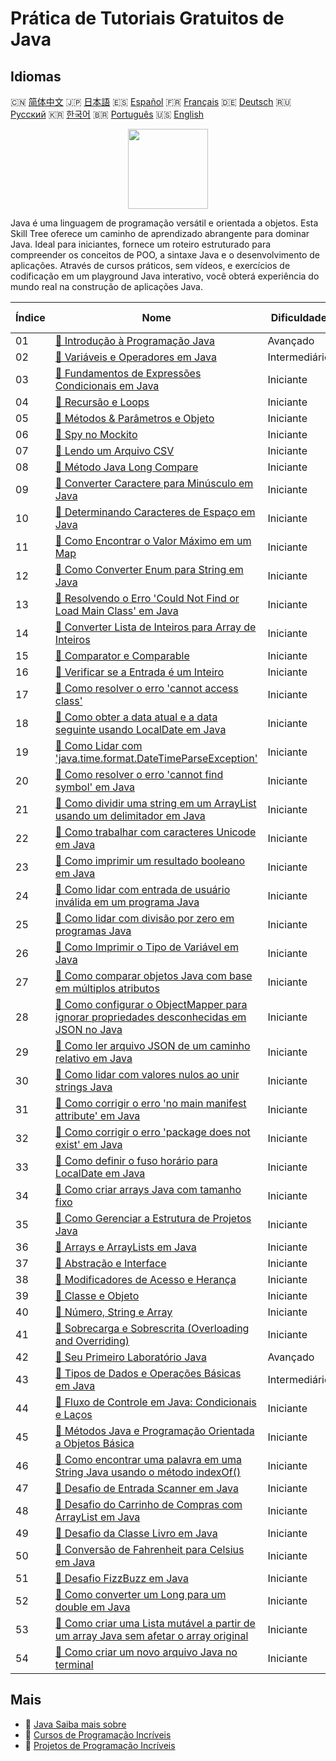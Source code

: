 # Prática de Tutoriais Gratuitos de Java

## Idiomas

🇨🇳 [简体中文](README_zh.md) 🇯🇵 [日本語](README_ja.md) 🇪🇸 [Español](README_es.md) 🇫🇷 [Français](README_fr.md) 🇩🇪 [Deutsch](README_de.md) 🇷🇺 [Русский](README_ru.md) 🇰🇷 [한국어](README_ko.md) 🇧🇷 [Português](README_pt.md) 🇺🇸 [English](README.md) 

<div align="center">
<img width="128px" src="https://file.labex.io/path/vBtgM8cNsQFn.png">
</div>

Java é uma linguagem de programação versátil e orientada a objetos. Esta Skill Tree oferece um caminho de aprendizado abrangente para dominar Java. Ideal para iniciantes, fornece um roteiro estruturado para compreender os conceitos de POO, a sintaxe Java e o desenvolvimento de aplicações. Através de cursos práticos, sem vídeos, e exercícios de codificação em um playground Java interativo, você obterá experiência do mundo real na construção de aplicações Java.

|   Índice | Nome                                                                                                                                                                                                                   | Dificuldade   | Link do Tutorial                                                                                                                         |
|----------|------------------------------------------------------------------------------------------------------------------------------------------------------------------------------------------------------------------------|---------------|------------------------------------------------------------------------------------------------------------------------------------------|
|       01 | [📖 Introdução à Programação Java](https://labex.io/pt/tutorials/java-introduction-to-java-programming-178546)                                                                                                         | Avançado      | [🔗 View](https://labex.io/pt/tutorials/java-introduction-to-java-programming-178546)                                                    |
|       02 | [📖 Variáveis e Operadores em Java](https://labex.io/pt/tutorials/java-variables-and-operators-in-java-178553)                                                                                                         | Intermediário | [🔗 View](https://labex.io/pt/tutorials/java-variables-and-operators-in-java-178553)                                                     |
|       03 | [📖 Fundamentos de Expressões Condicionais em Java](https://labex.io/pt/tutorials/java-java-conditional-expressions-fundamentals-178545)                                                                               | Iniciante     | [🔗 View](https://labex.io/pt/tutorials/java-java-conditional-expressions-fundamentals-178545)                                           |
|       04 | [📖 Recursão e Loops](https://labex.io/pt/tutorials/java-recursion-and-loops-178552)                                                                                                                                   | Iniciante     | [🔗 View](https://labex.io/pt/tutorials/java-recursion-and-loops-178552)                                                                 |
|       05 | [📖 Métodos & Parâmetros e Objeto](https://labex.io/pt/tutorials/java-methods-parameters-and-object-178547)                                                                                                            | Iniciante     | [🔗 View](https://labex.io/pt/tutorials/java-methods-parameters-and-object-178547)                                                       |
|       06 | [📖 Spy no Mockito](https://labex.io/pt/tutorials/java-spy-in-mockito-117989)                                                                                                                                          | Iniciante     | [🔗 View](https://labex.io/pt/tutorials/java-spy-in-mockito-117989)                                                                      |
|       07 | [📖 Lendo um Arquivo CSV](https://labex.io/pt/tutorials/java-reading-a-csv-file-117982)                                                                                                                                | Iniciante     | [🔗 View](https://labex.io/pt/tutorials/java-reading-a-csv-file-117982)                                                                  |
|       08 | [📖 Método Java Long Compare](https://labex.io/pt/tutorials/java-java-long-compare-method-117868)                                                                                                                      | Iniciante     | [🔗 View](https://labex.io/pt/tutorials/java-java-long-compare-method-117868)                                                            |
|       09 | [📖 Converter Caractere para Minúsculo em Java](https://labex.io/pt/tutorials/java-convert-character-to-lowercase-in-java-117580)                                                                                      | Iniciante     | [🔗 View](https://labex.io/pt/tutorials/java-convert-character-to-lowercase-in-java-117580)                                              |
|       10 | [📖 Determinando Caracteres de Espaço em Java](https://labex.io/pt/tutorials/java-determining-space-characters-in-java-117547)                                                                                         | Iniciante     | [🔗 View](https://labex.io/pt/tutorials/java-determining-space-characters-in-java-117547)                                                |
|       11 | [📖 Como Encontrar o Valor Máximo em um Map](https://labex.io/pt/tutorials/java-how-to-find-maximum-value-map-117436)                                                                                                  | Iniciante     | [🔗 View](https://labex.io/pt/tutorials/java-how-to-find-maximum-value-map-117436)                                                       |
|       12 | [📖 Como Converter Enum para String em Java](https://labex.io/pt/tutorials/java-how-to-convert-enum-to-string-117421)                                                                                                  | Iniciante     | [🔗 View](https://labex.io/pt/tutorials/java-how-to-convert-enum-to-string-117421)                                                       |
|       13 | [📖 Resolvendo o Erro 'Could Not Find or Load Main Class' em Java](https://labex.io/pt/tutorials/java-resolving-could-not-find-or-load-main-class-error-in-java-117401)                                                | Iniciante     | [🔗 View](https://labex.io/pt/tutorials/java-resolving-could-not-find-or-load-main-class-error-in-java-117401)                           |
|       14 | [📖 Converter Lista de Inteiros para Array de Inteiros](https://labex.io/pt/tutorials/java-convert-integer-list-to-int-array-117397)                                                                                   | Iniciante     | [🔗 View](https://labex.io/pt/tutorials/java-convert-integer-list-to-int-array-117397)                                                   |
|       15 | [📖 Comparator e Comparable](https://labex.io/pt/tutorials/java-comparator-and-comparable-117394)                                                                                                                      | Iniciante     | [🔗 View](https://labex.io/pt/tutorials/java-comparator-and-comparable-117394)                                                           |
|       16 | [📖 Verificar se a Entrada é um Inteiro](https://labex.io/pt/tutorials/java-check-if-input-is-integer-117391)                                                                                                          | Iniciante     | [🔗 View](https://labex.io/pt/tutorials/java-check-if-input-is-integer-117391)                                                           |
|       17 | [📖 Como resolver o erro 'cannot access class'](https://labex.io/pt/tutorials/java-how-to-resolve-cannot-access-class-error-417323)                                                                                    | Iniciante     | [🔗 View](https://labex.io/pt/tutorials/java-how-to-resolve-cannot-access-class-error-417323)                                            |
|       18 | [📖 Como obter a data atual e a data seguinte usando LocalDate em Java](https://labex.io/pt/tutorials/java-how-to-get-the-current-date-and-next-date-using-localdate-in-java-414036)                                   | Iniciante     | [🔗 View](https://labex.io/pt/tutorials/java-how-to-get-the-current-date-and-next-date-using-localdate-in-java-414036)                   |
|       19 | [📖 Como Lidar com 'java.time.format.DateTimeParseException'](https://labex.io/pt/tutorials/java-how-to-handle-java-time-format-datetimeparseexception-417320)                                                         | Iniciante     | [🔗 View](https://labex.io/pt/tutorials/java-how-to-handle-java-time-format-datetimeparseexception-417320)                               |
|       20 | [📖 Como resolver o erro 'cannot find symbol' em Java](https://labex.io/pt/tutorials/java-how-to-resolve-cannot-find-symbol-error-in-java-415709)                                                                      | Iniciante     | [🔗 View](https://labex.io/pt/tutorials/java-how-to-resolve-cannot-find-symbol-error-in-java-415709)                                     |
|       21 | [📖 Como dividir uma string em um ArrayList usando um delimitador em Java](https://labex.io/pt/tutorials/java-how-to-split-a-string-into-an-arraylist-using-a-delimiter-in-java-415655)                                | Iniciante     | [🔗 View](https://labex.io/pt/tutorials/java-how-to-split-a-string-into-an-arraylist-using-a-delimiter-in-java-415655)                   |
|       22 | [📖 Como trabalhar com caracteres Unicode em Java](https://labex.io/pt/tutorials/java-how-to-work-with-unicode-characters-in-java-414959)                                                                              | Iniciante     | [🔗 View](https://labex.io/pt/tutorials/java-how-to-work-with-unicode-characters-in-java-414959)                                         |
|       23 | [📖 Como imprimir um resultado booleano em Java](https://labex.io/pt/tutorials/java-how-to-print-a-java-boolean-result-414108)                                                                                         | Iniciante     | [🔗 View](https://labex.io/pt/tutorials/java-how-to-print-a-java-boolean-result-414108)                                                  |
|       24 | [📖 Como lidar com entrada de usuário inválida em um programa Java](https://labex.io/pt/tutorials/java-how-to-handle-invalid-user-input-in-a-java-program-414054)                                                      | Iniciante     | [🔗 View](https://labex.io/pt/tutorials/java-how-to-handle-invalid-user-input-in-a-java-program-414054)                                  |
|       25 | [📖 Como lidar com divisão por zero em programas Java](https://labex.io/pt/tutorials/java-how-to-handle-division-by-zero-in-java-programs-414047)                                                                      | Iniciante     | [🔗 View](https://labex.io/pt/tutorials/java-how-to-handle-division-by-zero-in-java-programs-414047)                                     |
|       26 | [📖 Como Imprimir o Tipo de Variável em Java](https://labex.io/pt/tutorials/java-how-to-print-variable-type-in-java-421459)                                                                                            | Iniciante     | [🔗 View](https://labex.io/pt/tutorials/java-how-to-print-variable-type-in-java-421459)                                                  |
|       27 | [📖 Como comparar objetos Java com base em múltiplos atributos](https://labex.io/pt/tutorials/java-how-to-compare-java-objects-based-on-multiple-attributes-417392)                                                    | Iniciante     | [🔗 View](https://labex.io/pt/tutorials/java-how-to-compare-java-objects-based-on-multiple-attributes-417392)                            |
|       28 | [📖 Como configurar o ObjectMapper para ignorar propriedades desconhecidas em JSON no Java](https://labex.io/pt/tutorials/java-how-to-configure-objectmapper-to-ignore-unknown-properties-in-json-in-java-417583)      | Iniciante     | [🔗 View](https://labex.io/pt/tutorials/java-how-to-configure-objectmapper-to-ignore-unknown-properties-in-json-in-java-417583)          |
|       29 | [📖 Como ler arquivo JSON de um caminho relativo em Java](https://labex.io/pt/tutorials/java-how-to-read-json-file-from-relative-path-in-java-417587)                                                                  | Iniciante     | [🔗 View](https://labex.io/pt/tutorials/java-how-to-read-json-file-from-relative-path-in-java-417587)                                    |
|       30 | [📖 Como lidar com valores nulos ao unir strings Java](https://labex.io/pt/tutorials/java-how-to-handle-null-values-when-joining-java-strings-417590)                                                                  | Iniciante     | [🔗 View](https://labex.io/pt/tutorials/java-how-to-handle-null-values-when-joining-java-strings-417590)                                 |
|       31 | [📖 Como corrigir o erro 'no main manifest attribute' em Java](https://labex.io/pt/tutorials/java-how-to-fix-no-main-manifest-attribute-error-in-java-417707)                                                          | Iniciante     | [🔗 View](https://labex.io/pt/tutorials/java-how-to-fix-no-main-manifest-attribute-error-in-java-417707)                                 |
|       32 | [📖 Como corrigir o erro 'package does not exist' em Java](https://labex.io/pt/tutorials/java-how-to-fix-package-does-not-exist-error-in-java-417708)                                                                  | Iniciante     | [🔗 View](https://labex.io/pt/tutorials/java-how-to-fix-package-does-not-exist-error-in-java-417708)                                     |
|       33 | [📖 Como definir o fuso horário para LocalDate em Java](https://labex.io/pt/tutorials/java-how-to-set-time-zone-for-localdate-in-java-417752)                                                                          | Iniciante     | [🔗 View](https://labex.io/pt/tutorials/java-how-to-set-time-zone-for-localdate-in-java-417752)                                          |
|       34 | [📖 Como criar arrays Java com tamanho fixo](https://labex.io/pt/tutorials/java-how-to-create-java-arrays-with-fixed-size-418028)                                                                                      | Iniciante     | [🔗 View](https://labex.io/pt/tutorials/java-how-to-create-java-arrays-with-fixed-size-418028)                                           |
|       35 | [📖 Como Gerenciar a Estrutura de Projetos Java](https://labex.io/pt/tutorials/java-how-to-manage-java-project-structure-419476)                                                                                       | Iniciante     | [🔗 View](https://labex.io/pt/tutorials/java-how-to-manage-java-project-structure-419476)                                                |
|       36 | [📖 Arrays e ArrayLists em Java](https://labex.io/pt/tutorials/java-java-arrays-and-arraylists-413820)                                                                                                                 | Iniciante     | [🔗 View](https://labex.io/pt/tutorials/java-java-arrays-and-arraylists-413820)                                                          |
|       37 | [📖 Abstração e Interface](https://labex.io/pt/tutorials/java-abstraction-and-interface-178542)                                                                                                                        | Iniciante     | [🔗 View](https://labex.io/pt/tutorials/java-abstraction-and-interface-178542)                                                           |
|       38 | [📖 Modificadores de Acesso e Herança](https://labex.io/pt/tutorials/java-access-modifiers-and-inheritance-178543)                                                                                                     | Iniciante     | [🔗 View](https://labex.io/pt/tutorials/java-access-modifiers-and-inheritance-178543)                                                    |
|       39 | [📖 Classe e Objeto](https://labex.io/pt/tutorials/java-class-and-object-178544)                                                                                                                                       | Iniciante     | [🔗 View](https://labex.io/pt/tutorials/java-class-and-object-178544)                                                                    |
|       40 | [📖 Número, String e Array](https://labex.io/pt/tutorials/java-number-string-and-array-178548)                                                                                                                         | Iniciante     | [🔗 View](https://labex.io/pt/tutorials/java-number-string-and-array-178548)                                                             |
|       41 | [📖 Sobrecarga e Sobrescrita (Overloading and Overriding)](https://labex.io/pt/tutorials/java-overloading-and-overriding-178549)                                                                                       | Iniciante     | [🔗 View](https://labex.io/pt/tutorials/java-overloading-and-overriding-178549)                                                          |
|       42 | [📖 Seu Primeiro Laboratório Java](https://labex.io/pt/tutorials/java-your-first-java-lab-411751)                                                                                                                      | Avançado      | [🔗 View](https://labex.io/pt/tutorials/java-your-first-java-lab-411751)                                                                 |
|       43 | [📖 Tipos de Dados e Operações Básicas em Java](https://labex.io/pt/tutorials/java-java-data-types-and-basic-operations-413744)                                                                                        | Intermediário | [🔗 View](https://labex.io/pt/tutorials/java-java-data-types-and-basic-operations-413744)                                                |
|       44 | [📖 Fluxo de Controle em Java: Condicionais e Laços](https://labex.io/pt/tutorials/java-java-control-flow-conditionals-and-loops-413751)                                                                               | Iniciante     | [🔗 View](https://labex.io/pt/tutorials/java-java-control-flow-conditionals-and-loops-413751)                                            |
|       45 | [📖 Métodos Java e Programação Orientada a Objetos Básica](https://labex.io/pt/tutorials/java-java-methods-and-basic-object-oriented-programming-413809)                                                               | Iniciante     | [🔗 View](https://labex.io/pt/tutorials/java-java-methods-and-basic-object-oriented-programming-413809)                                  |
|       46 | [📖 Como encontrar uma palavra em uma String Java usando o método indexOf()](https://labex.io/pt/tutorials/java-how-to-find-a-word-in-a-java-string-using-the-indexof-method-414025)                                   | Iniciante     | [🔗 View](https://labex.io/pt/tutorials/java-how-to-find-a-word-in-a-java-string-using-the-indexof-method-414025)                        |
|       47 | [📖 Desafio de Entrada Scanner em Java](https://labex.io/pt/tutorials/java-java-scanner-input-challenge-413835)                                                                                                        | Iniciante     | [🔗 View](https://labex.io/pt/tutorials/java-java-scanner-input-challenge-413835)                                                        |
|       48 | [📖 Desafio do Carrinho de Compras com ArrayList em Java](https://labex.io/pt/tutorials/java-java-arraylist-shopping-cart-challenge-413849)                                                                            | Iniciante     | [🔗 View](https://labex.io/pt/tutorials/java-java-arraylist-shopping-cart-challenge-413849)                                              |
|       49 | [📖 Desafio da Classe Livro em Java](https://labex.io/pt/tutorials/java-java-book-class-challenge-413850)                                                                                                              | Iniciante     | [🔗 View](https://labex.io/pt/tutorials/java-java-book-class-challenge-413850)                                                           |
|       50 | [📖 Conversão de Fahrenheit para Celsius em Java](https://labex.io/pt/tutorials/java-java-fahrenheit-to-celsius-conversion-413851)                                                                                     | Iniciante     | [🔗 View](https://labex.io/pt/tutorials/java-java-fahrenheit-to-celsius-conversion-413851)                                               |
|       51 | [📖 Desafio FizzBuzz em Java](https://labex.io/pt/tutorials/java-java-fizzbuzz-challenge-413852)                                                                                                                       | Iniciante     | [🔗 View](https://labex.io/pt/tutorials/java-java-fizzbuzz-challenge-413852)                                                             |
|       52 | [📖 Como converter um Long para um double em Java](https://labex.io/pt/tutorials/java-how-to-convert-a-long-to-a-double-in-java-413969)                                                                                | Iniciante     | [🔗 View](https://labex.io/pt/tutorials/java-how-to-convert-a-long-to-a-double-in-java-413969)                                           |
|       53 | [📖 Como criar uma Lista mutável a partir de um array Java sem afetar o array original](https://labex.io/pt/tutorials/java-how-to-create-a-mutable-list-from-a-java-array-without-affecting-the-original-array-413983) | Iniciante     | [🔗 View](https://labex.io/pt/tutorials/java-how-to-create-a-mutable-list-from-a-java-array-without-affecting-the-original-array-413983) |
|       54 | [📖 Como criar um novo arquivo Java no terminal](https://labex.io/pt/tutorials/java-how-to-create-a-new-java-file-in-the-terminal-413984)                                                                              | Iniciante     | [🔗 View](https://labex.io/pt/tutorials/java-how-to-create-a-new-java-file-in-the-terminal-413984)                                       |

## Mais

- 🔗 [Java Saiba mais sobre](https://labex.io/pt/skilltrees/java)
- 🔗 [Cursos de Programação Incríveis](https://github.com/labex-labs/awesome-programming-courses)
- 🔗 [Projetos de Programação Incríveis](https://github.com/labex-labs/awesome-programming-projects)

